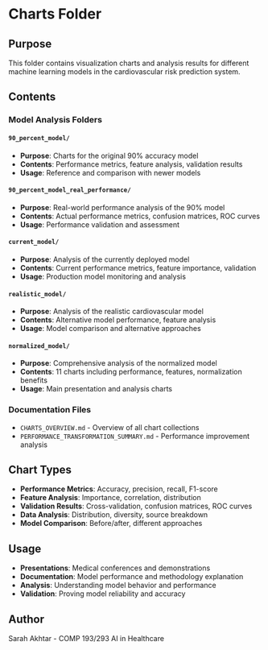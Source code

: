 # Charts Folder

## Purpose
This folder contains visualization charts and analysis results for different machine learning models in the cardiovascular risk prediction system.

## Contents

### Model Analysis Folders

#### `90_percent_model/`
- **Purpose**: Charts for the original 90% accuracy model
- **Contents**: Performance metrics, feature analysis, validation results
- **Usage**: Reference and comparison with newer models

#### `90_percent_model_real_performance/`
- **Purpose**: Real-world performance analysis of the 90% model
- **Contents**: Actual performance metrics, confusion matrices, ROC curves
- **Usage**: Performance validation and assessment

#### `current_model/`
- **Purpose**: Analysis of the currently deployed model
- **Contents**: Current performance metrics, feature importance, validation
- **Usage**: Production model monitoring and analysis

#### `realistic_model/`
- **Purpose**: Analysis of the realistic cardiovascular model
- **Contents**: Alternative model performance, feature analysis
- **Usage**: Model comparison and alternative approaches

#### `normalized_model/`
- **Purpose**: Comprehensive analysis of the normalized model
- **Contents**: 11 charts including performance, features, normalization benefits
- **Usage**: Main presentation and analysis charts

### Documentation Files
- `CHARTS_OVERVIEW.md` - Overview of all chart collections
- `PERFORMANCE_TRANSFORMATION_SUMMARY.md` - Performance improvement analysis

## Chart Types
- **Performance Metrics**: Accuracy, precision, recall, F1-score
- **Feature Analysis**: Importance, correlation, distribution
- **Validation Results**: Cross-validation, confusion matrices, ROC curves
- **Data Analysis**: Distribution, diversity, source breakdown
- **Model Comparison**: Before/after, different approaches

## Usage
- **Presentations**: Medical conferences and demonstrations
- **Documentation**: Model performance and methodology explanation
- **Analysis**: Understanding model behavior and performance
- **Validation**: Proving model reliability and accuracy

## Author
Sarah Akhtar - COMP 193/293 AI in Healthcare
